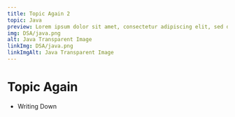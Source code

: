 ```yaml
---
title: Topic Again 2
topic: Java
preview: Lorem ipsum dolor sit amet, consectetur adipiscing elit, sed do eiusmod tempor incididunt ut ...
img: DSA/java.png
alt: Java Transparent Image
linkImg: DSA/java.png
linkImgAlt: Java Transparent Image
---
```


# Topic Again

- Writing Down